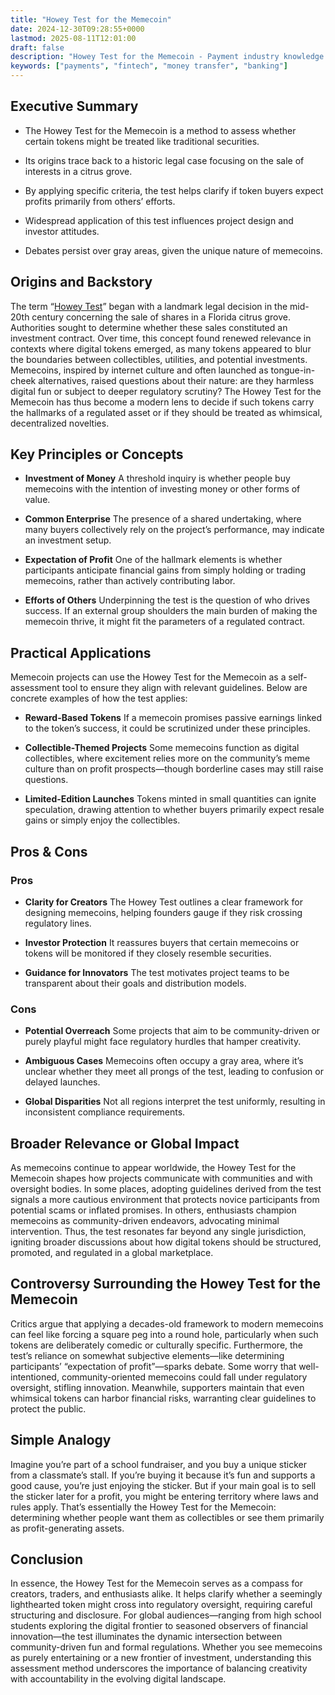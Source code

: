 ```yaml
---
title: "Howey Test for the Memecoin"
date: 2024-12-30T09:28:55+0000
lastmod: 2025-08-11T12:01:00
draft: false
description: "Howey Test for the Memecoin - Payment industry knowledge and insights"
keywords: ["payments", "fintech", "money transfer", "banking"]
---
```


## Executive Summary

- The Howey Test for the Memecoin is a method to assess whether certain tokens might be treated like traditional securities.

- Its origins trace back to a historic legal case focusing on the sale of interests in a citrus grove.

- By applying specific criteria, the test helps clarify if token buyers expect profits primarily from others’ efforts.

- Widespread application of this test influences project design and investor attitudes.

- Debates persist over gray areas, given the unique nature of memecoins.

## Origins and Backstory

The term “[Howey Test](https://faisalkhanllc.xyz/resources/payments-wiki/h/howey-test-understanding-its-role-in-defining-investment-contracts/)” began with a landmark legal decision in the mid-20th century concerning the sale of shares in a Florida citrus grove. Authorities sought to determine whether these sales constituted an investment contract. Over time, this concept found renewed relevance in contexts where digital tokens emerged, as many tokens appeared to blur the boundaries between collectibles, utilities, and potential investments. Memecoins, inspired by internet culture and often launched as tongue-in-cheek alternatives, raised questions about their nature: are they harmless digital fun or subject to deeper regulatory scrutiny? The Howey Test for the Memecoin has thus become a modern lens to decide if such tokens carry the hallmarks of a regulated asset or if they should be treated as whimsical, decentralized novelties.

## Key Principles or Concepts

- **Investment of Money** A threshold inquiry is whether people buy memecoins with the intention of investing money or other forms of value.

- **Common Enterprise** The presence of a shared undertaking, where many buyers collectively rely on the project’s performance, may indicate an investment setup.

- **Expectation of Profit** One of the hallmark elements is whether participants anticipate financial gains from simply holding or trading memecoins, rather than actively contributing labor.

- **Efforts of Others** Underpinning the test is the question of who drives success. If an external group shoulders the main burden of making the memecoin thrive, it might fit the parameters of a regulated contract.

## Practical Applications

Memecoin projects can use the Howey Test for the Memecoin as a self-assessment tool to ensure they align with relevant guidelines. Below are concrete examples of how the test applies:

- **Reward-Based Tokens** If a memecoin promises passive earnings linked to the token’s success, it could be scrutinized under these principles.

- **Collectible-Themed Projects** Some memecoins function as digital collectibles, where excitement relies more on the community’s meme culture than on profit prospects—though borderline cases may still raise questions.

- **Limited-Edition Launches** Tokens minted in small quantities can ignite speculation, drawing attention to whether buyers primarily expect resale gains or simply enjoy the collectibles.

## Pros & Cons

### Pros

- **Clarity for Creators** The Howey Test outlines a clear framework for designing memecoins, helping founders gauge if they risk crossing regulatory lines.

- **Investor Protection** It reassures buyers that certain memecoins or tokens will be monitored if they closely resemble securities.

- **Guidance for Innovators** The test motivates project teams to be transparent about their goals and distribution models.

### Cons

- **Potential Overreach** Some projects that aim to be community-driven or purely playful might face regulatory hurdles that hamper creativity.

- **Ambiguous Cases** Memecoins often occupy a gray area, where it’s unclear whether they meet all prongs of the test, leading to confusion or delayed launches.

- **Global Disparities** Not all regions interpret the test uniformly, resulting in inconsistent compliance requirements.

## Broader Relevance or Global Impact

As memecoins continue to appear worldwide, the Howey Test for the Memecoin shapes how projects communicate with communities and with oversight bodies. In some places, adopting guidelines derived from the test signals a more cautious environment that protects novice participants from potential scams or inflated promises. In others, enthusiasts champion memecoins as community-driven endeavors, advocating minimal intervention. Thus, the test resonates far beyond any single jurisdiction, igniting broader discussions about how digital tokens should be structured, promoted, and regulated in a global marketplace.

## Controversy Surrounding the Howey Test for the Memecoin

Critics argue that applying a decades-old framework to modern memecoins can feel like forcing a square peg into a round hole, particularly when such tokens are deliberately comedic or culturally specific. Furthermore, the test’s reliance on somewhat subjective elements—like determining participants’ “expectation of profit”—sparks debate. Some worry that well-intentioned, community-oriented memecoins could fall under regulatory oversight, stifling innovation. Meanwhile, supporters maintain that even whimsical tokens can harbor financial risks, warranting clear guidelines to protect the public.

## Simple Analogy

Imagine you’re part of a school fundraiser, and you buy a unique sticker from a classmate’s stall. If you’re buying it because it’s fun and supports a good cause, you’re just enjoying the sticker. But if your main goal is to sell the sticker later for a profit, you might be entering territory where laws and rules apply. That’s essentially the Howey Test for the Memecoin: determining whether people want them as collectibles or see them primarily as profit-generating assets.

## Conclusion

In essence, the Howey Test for the Memecoin serves as a compass for creators, traders, and enthusiasts alike. It helps clarify whether a seemingly lighthearted token might cross into regulatory oversight, requiring careful structuring and disclosure. For global audiences—ranging from high school students exploring the digital frontier to seasoned observers of financial innovation—the test illuminates the dynamic intersection between community-driven fun and formal regulations. Whether you see memecoins as purely entertaining or a new frontier of investment, understanding this assessment method underscores the importance of balancing creativity with accountability in the evolving digital landscape.